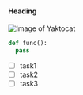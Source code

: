#### Heading
![Image of Yaktocat](https://octodex.github.com/images/yaktocat.png)
```python
def func():
  pass
```
- [ ] task1
- [ ] task2
- [ ] task3
